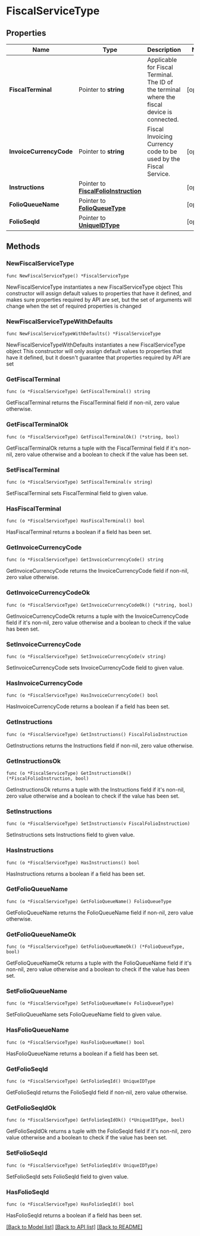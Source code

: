# FiscalServiceType

## Properties

Name | Type | Description | Notes
------------ | ------------- | ------------- | -------------
**FiscalTerminal** | Pointer to **string** | Applicable for Fiscal Terminal. The ID of the terminal where the fiscal device is connected. | [optional] 
**InvoiceCurrencyCode** | Pointer to **string** | Fiscal Invoicing Currency code to be used by the Fiscal Service. | [optional] 
**Instructions** | Pointer to [**FiscalFolioInstruction**](FiscalFolioInstruction.md) |  | [optional] 
**FolioQueueName** | Pointer to [**FolioQueueType**](FolioQueueType.md) |  | [optional] 
**FolioSeqId** | Pointer to [**UniqueIDType**](UniqueIDType.md) |  | [optional] 

## Methods

### NewFiscalServiceType

`func NewFiscalServiceType() *FiscalServiceType`

NewFiscalServiceType instantiates a new FiscalServiceType object
This constructor will assign default values to properties that have it defined,
and makes sure properties required by API are set, but the set of arguments
will change when the set of required properties is changed

### NewFiscalServiceTypeWithDefaults

`func NewFiscalServiceTypeWithDefaults() *FiscalServiceType`

NewFiscalServiceTypeWithDefaults instantiates a new FiscalServiceType object
This constructor will only assign default values to properties that have it defined,
but it doesn't guarantee that properties required by API are set

### GetFiscalTerminal

`func (o *FiscalServiceType) GetFiscalTerminal() string`

GetFiscalTerminal returns the FiscalTerminal field if non-nil, zero value otherwise.

### GetFiscalTerminalOk

`func (o *FiscalServiceType) GetFiscalTerminalOk() (*string, bool)`

GetFiscalTerminalOk returns a tuple with the FiscalTerminal field if it's non-nil, zero value otherwise
and a boolean to check if the value has been set.

### SetFiscalTerminal

`func (o *FiscalServiceType) SetFiscalTerminal(v string)`

SetFiscalTerminal sets FiscalTerminal field to given value.

### HasFiscalTerminal

`func (o *FiscalServiceType) HasFiscalTerminal() bool`

HasFiscalTerminal returns a boolean if a field has been set.

### GetInvoiceCurrencyCode

`func (o *FiscalServiceType) GetInvoiceCurrencyCode() string`

GetInvoiceCurrencyCode returns the InvoiceCurrencyCode field if non-nil, zero value otherwise.

### GetInvoiceCurrencyCodeOk

`func (o *FiscalServiceType) GetInvoiceCurrencyCodeOk() (*string, bool)`

GetInvoiceCurrencyCodeOk returns a tuple with the InvoiceCurrencyCode field if it's non-nil, zero value otherwise
and a boolean to check if the value has been set.

### SetInvoiceCurrencyCode

`func (o *FiscalServiceType) SetInvoiceCurrencyCode(v string)`

SetInvoiceCurrencyCode sets InvoiceCurrencyCode field to given value.

### HasInvoiceCurrencyCode

`func (o *FiscalServiceType) HasInvoiceCurrencyCode() bool`

HasInvoiceCurrencyCode returns a boolean if a field has been set.

### GetInstructions

`func (o *FiscalServiceType) GetInstructions() FiscalFolioInstruction`

GetInstructions returns the Instructions field if non-nil, zero value otherwise.

### GetInstructionsOk

`func (o *FiscalServiceType) GetInstructionsOk() (*FiscalFolioInstruction, bool)`

GetInstructionsOk returns a tuple with the Instructions field if it's non-nil, zero value otherwise
and a boolean to check if the value has been set.

### SetInstructions

`func (o *FiscalServiceType) SetInstructions(v FiscalFolioInstruction)`

SetInstructions sets Instructions field to given value.

### HasInstructions

`func (o *FiscalServiceType) HasInstructions() bool`

HasInstructions returns a boolean if a field has been set.

### GetFolioQueueName

`func (o *FiscalServiceType) GetFolioQueueName() FolioQueueType`

GetFolioQueueName returns the FolioQueueName field if non-nil, zero value otherwise.

### GetFolioQueueNameOk

`func (o *FiscalServiceType) GetFolioQueueNameOk() (*FolioQueueType, bool)`

GetFolioQueueNameOk returns a tuple with the FolioQueueName field if it's non-nil, zero value otherwise
and a boolean to check if the value has been set.

### SetFolioQueueName

`func (o *FiscalServiceType) SetFolioQueueName(v FolioQueueType)`

SetFolioQueueName sets FolioQueueName field to given value.

### HasFolioQueueName

`func (o *FiscalServiceType) HasFolioQueueName() bool`

HasFolioQueueName returns a boolean if a field has been set.

### GetFolioSeqId

`func (o *FiscalServiceType) GetFolioSeqId() UniqueIDType`

GetFolioSeqId returns the FolioSeqId field if non-nil, zero value otherwise.

### GetFolioSeqIdOk

`func (o *FiscalServiceType) GetFolioSeqIdOk() (*UniqueIDType, bool)`

GetFolioSeqIdOk returns a tuple with the FolioSeqId field if it's non-nil, zero value otherwise
and a boolean to check if the value has been set.

### SetFolioSeqId

`func (o *FiscalServiceType) SetFolioSeqId(v UniqueIDType)`

SetFolioSeqId sets FolioSeqId field to given value.

### HasFolioSeqId

`func (o *FiscalServiceType) HasFolioSeqId() bool`

HasFolioSeqId returns a boolean if a field has been set.


[[Back to Model list]](../README.md#documentation-for-models) [[Back to API list]](../README.md#documentation-for-api-endpoints) [[Back to README]](../README.md)


